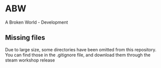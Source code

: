 # ABW
A Broken World - Development
## Missing files
Due to large size, some directories have been omitted from this repository. You can find those in the .gitignore file, and download them through the steam workshop release
